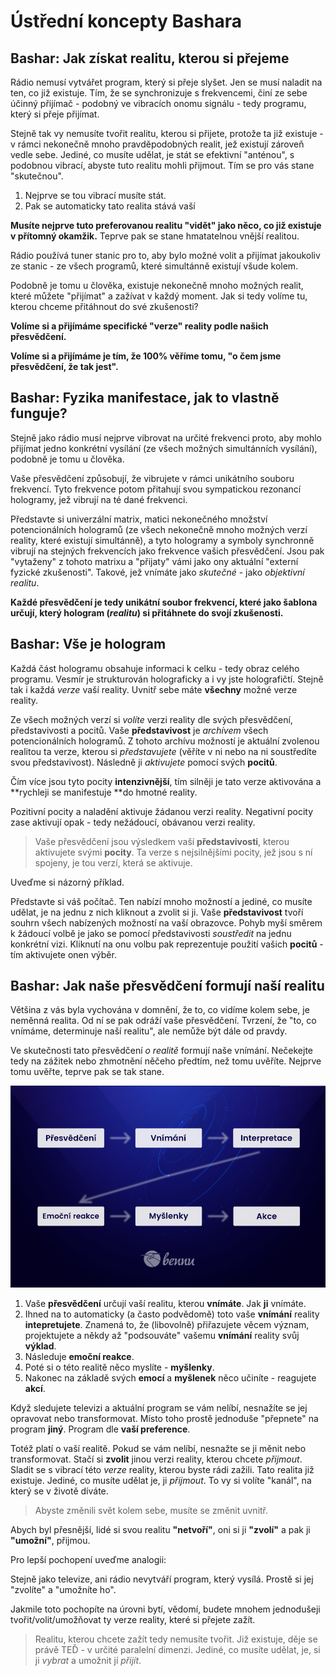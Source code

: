 # Ústřední koncepty Bashara

## Bashar: Jak získat realitu, kterou si přejeme

Rádio nemusí vytvářet program, který si přeje slyšet. Jen se musí naladit na ten, co již existuje. Tím, že se synchronizuje s frekvencemi, činí ze sebe účinný přijímač - podobný ve vibracích onomu signálu - tedy programu, který si přeje přijímat.

Stejně tak vy nemusíte tvořit realitu, kterou si přijete, protože ta již existuje - v rámci nekonečně mnoho pravděpodobných realit, jež existují zároveň vedle sebe. Jediné, co musíte udělat, je stát se efektivní "anténou", s podobnou vibrací, abyste tuto realitu mohli přijmout. Tím se pro vás stane "skutečnou".

1. Nejprve se tou vibrací musíte stát.
2. Pak se automaticky tato realita stává vaší

**Musíte nejprve tuto preferovanou realitu "vidět" jako něco, co již existuje v přítomný okamžik.** Teprve pak se stane hmatatelnou vnější realitou.

Rádio používá tuner stanic pro to, aby bylo možné volit a přijímat jakoukoliv ze stanic - ze všech programů, které simultánně existují všude kolem.

Podobně je tomu u člověka, existuje nekonečně mnoho možných realit, které můžete "přijímat" a zažívat v každý moment. Jak si tedy volíme tu, kterou chceme přitáhnout do své zkušenosti?

**Volíme si a přijímáme specifické "verze" reality podle našich přesvědčení.**

**Volíme si a přijímáme je tím, že 100% věříme tomu, "o čem jsme přesvědčení, že tak jest".**

## Bashar: Fyzika manifestace, jak to vlastně funguje?

Stejně jako rádio musí nejprve vibrovat na určité frekvenci proto, aby mohlo přijímat jedno konkrétní vysílání (ze všech možných simultánních vysílání), podobně je tomu u člověka.

Vaše přesvědčení způsobují, že vibrujete v rámci unikátního souboru frekvencí. Tyto frekvence potom přitahují svou sympatickou rezonancí hologramy, jež vibrují na té dané frekvenci.

Představte si univerzální matrix, matici nekonečného množství potencionálních hologramů (ze všech nekonečně mnoho možných verzí reality, které existují simultánně), a tyto hologramy a symboly synchronně vibrují na stejných frekvencích jako frekvence vašich přesvědčení. Jsou pak "vytaženy" z tohoto matrixu a "přijaty" vámi jako ony aktuální "externí fyzické zkušenosti". Takové, jež vnímáte jako *skutečné* - jako *objektivní realitu*.

**Každé přesvědčení je tedy unikátní soubor frekvencí, které jako šablona určují, který hologram (*realitu*) si přitáhnete do svojí zkušenosti.**

## Bashar: Vše je hologram

Každá část hologramu obsahuje informaci k celku - tedy obraz celého programu. Vesmír je strukturován holograficky a i vy jste holografičtí. Stejně tak i každá *verze* vaší reality. Uvnitř sebe máte **všechny** možné verze reality.

Ze všech možných verzí si *volíte* verzi reality dle svých přesvědčení, představivosti a pocitů. Vaše **představivost** je *archívem* všech potencionálních hologramů. Z tohoto archívu možností je aktuální zvolenou realitou ta verze, kterou si *představujete* (věříte v ni nebo na ni soustředíte svou představivost). Následně ji *aktivujete* pomocí svých **pocitů**. 

Čím více jsou tyto pocity **intenzivnější**, tím silněji je tato verze aktivována a **rychleji se manifestuje **do hmotné reality.

Pozitivní pocity a naladění aktivuje žádanou verzi reality. Negativní pocity zase aktivují opak - tedy nežádoucí, obávanou verzi reality.

> Vaše přesvědčení jsou výsledkem vaší **představivosti**, kterou aktivujete svými **pocity**. Ta verze s nejsilnějšími pocity, jež jsou s ní spojeny, je tou verzí, která se aktivuje.

Uveďme si názorný příklad. 

Představte si váš počítač. Ten nabízí mnoho možností a jediné, co musíte udělat, je na jednu z nich kliknout a zvolit si ji. Vaše **představivost** tvoří souhrn všech nabízených možností na vaší obrazovce. Pohyb myší směrem k žádoucí volbě je jako se pomocí představivosti *soustředit* na jednu konkrétní vizi. Kliknutí na onu volbu pak reprezentuje použití vašich **pocitů** - tím aktivujete onen výběr.

## Bashar: Jak naše přesvědčení formují naší realitu

Většina z vás byla vychována v domnění, že to, co vidíme kolem sebe, je neměnná realita. Od ní se pak odráží vaše přesvědčení. Tvrzení, že "to, co vnímáme, determinuje naší realitu", ale nemůže být dále od pravdy.

Ve skutečnosti tato přesvědčení *o realitě* formují naše vnímání. Nečekejte tedy na zážitek nebo zhmotnění něčeho předtím, než tomu uvěříte. Nejprve tomu uvěřte, teprve pak se tak stane.

![Bashar - Diagram přesvědčení](../.vuepress/public/bashar-beliefs-diagram.png)

1. Vaše **přesvědčení** určují vaší realitu, kterou **vnímáte**. Jak **ji** vnímáte.
2. Ihned na to automaticky (a často podvědomě) toto vaše **vnímání** reality **intepretujete**. Znamená to, že (libovolně) přiřazujete věcem význam, projektujete a někdy až "podsouváte" vašemu **vnímání** reality svůj **výklad**.
3. Následuje **emoční reakce**.
4. Poté si o této realitě něco myslíte - **myšlenky**.
5. Nakonec na základě svých **emocí** a **myšlenek** něco učiníte - reagujete **akcí**.

Když sledujete televizi a aktuální program se vám nelíbí, nesnažíte se jej opravovat nebo transformovat. Místo toho prostě jednoduše "přepnete" na program **jiný**. Program dle **vaší preference**.

Totéž platí o vaší realitě. Pokud se vám nelíbí, nesnažte se ji měnit nebo transformovat. Stačí si **zvolit** jinou verzi reality, kterou chcete *přijmout*. Sladit se s vibrací této *verze* reality, kterou byste rádi zažili. Tato realita již existuje. Jediné, co musíte udělat je, ji *přijmout*. To vy si volíte "kanál", na který se v životě díváte.

> Abyste změnili svět kolem sebe, musíte se změnit uvnitř.

Abych byl přesnější, lidé si svou realitu **"netvoří"**, oni si ji **"zvolí"** a pak ji **"umožní"**, přijmou.

Pro lepší pochopení uveďme analogii:

Stejně jako televize, ani rádio nevytváří program, který vysílá. Prostě si jej "zvolíte" a "umožníte ho".

Jakmile toto pochopíte na úrovni bytí, vědomí, budete mnohem jednodušeji tvořit/volit/umožňovat ty verze reality, které si přejete zažít.

> Realitu, kterou chcete zažít tedy nemusíte tvořit. Již existuje, děje se právě TEĎ - v určité paralelní dimenzi. Jediné, co musíte udělat, je, si ji *vybrat* a umožnit jí *přijít*.